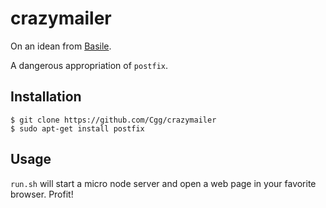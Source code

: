 crazymailer
===========

On an idean from [Basile](https://github.com/basilesimon).

A dangerous appropriation of `postfix`.

Installation
------------

```
$ git clone https://github.com/Cgg/crazymailer
$ sudo apt-get install postfix
```

Usage
-----

`run.sh` will start a micro node server and open a web page in your favorite browser. Profit!
